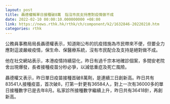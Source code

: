 ```yaml
---
layout: post
title: 聶德權稱單日接種破8萬　指沒市民支持應對疫情做不成
date: 2022-02-10 00:00:10.000000000 +08:00
link: https://news.rthk.hk/rthk/ch/component/k2/1632846-20220210.htm
categories: rthk
---
```


公務員事務局局長聶德權表示，知道剛公布的抗疫措施為市民帶來不便，但要全力應對這波嚴峻疫情，保生命、保醫療系統，沒有市民配合及支持是絕對做不成。

他在社交網站表示，本港疫情持續惡化，昨日有過千宗本地確診個案，多間安老院舍出現爆發，長者接種疫苗分秒必爭，以減低重症及死亡風險。

聶德權又表示，昨日單日疫苗接種首破8萬劑，是連續三日創新高。昨日共有83541人接種疫苗，首次破8，打第一針更有36584人，對上一次有36000多的單日接種數字已是去年8月。私家診所接種數字繼續上升，昨日共有36418針，再創新高。
